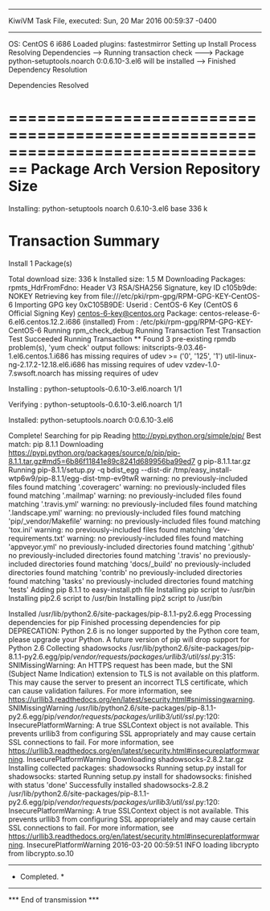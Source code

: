 **************************************************************
KiwiVM Task File, executed: Sun, 20 Mar 2016 00:59:37 -0400
**************************************************************
OS: CentOS 6 i686
Loaded plugins: fastestmirror
Setting up Install Process
Resolving Dependencies
--> Running transaction check
---> Package python-setuptools.noarch 0:0.6.10-3.el6 will be installed
--> Finished Dependency Resolution

Dependencies Resolved

================================================================================
 Package                  Arch          Version               Repository   Size
================================================================================
Installing:
 python-setuptools        noarch        0.6.10-3.el6          base        336 k

Transaction Summary
================================================================================
Install       1 Package(s)

Total download size: 336 k
Installed size: 1.5 M
Downloading Packages:
rpmts_HdrFromFdno: Header V3 RSA/SHA256 Signature, key ID c105b9de: NOKEY
Retrieving key from file:///etc/pki/rpm-gpg/RPM-GPG-KEY-CentOS-6
Importing GPG key 0xC105B9DE:
 Userid : CentOS-6 Key (CentOS 6 Official Signing Key) <centos-6-key@centos.org>
 Package: centos-release-6-6.el6.centos.12.2.i686 (installed)
 From   : /etc/pki/rpm-gpg/RPM-GPG-KEY-CentOS-6
Running rpm_check_debug
Running Transaction Test
Transaction Test Succeeded
Running Transaction
** Found 3 pre-existing rpmdb problem(s), 'yum check' output follows:
initscripts-9.03.46-1.el6.centos.1.i686 has missing requires of udev >= ('0', '125', '1')
util-linux-ng-2.17.2-12.18.el6.i686 has missing requires of udev
vzdev-1.0-7.swsoft.noarch has missing requires of udev

  Installing : python-setuptools-0.6.10-3.el6.noarch                        1/1 

  Verifying  : python-setuptools-0.6.10-3.el6.noarch                        1/1 

Installed:
  python-setuptools.noarch 0:0.6.10-3.el6                                       

Complete!
Searching for pip
Reading http://pypi.python.org/simple/pip/
Best match: pip 8.1.1
Downloading https://pypi.python.org/packages/source/p/pip/pip-8.1.1.tar.gz#md5=6b86f11841e89c8241d689956ba99ed7
g pip-8.1.1.tar.gz
Running pip-8.1.1/setup.py -q bdist_egg --dist-dir /tmp/easy_install-wtp6w9/pip-8.1.1/egg-dist-tmp-ev9twR
warning: no previously-included files found matching '.coveragerc'
warning: no previously-included files found matching '.mailmap'
warning: no previously-included files found matching '.travis.yml'
warning: no previously-included files found matching '.landscape.yml'
warning: no previously-included files found matching 'pip/_vendor/Makefile'
warning: no previously-included files found matching 'tox.ini'
warning: no previously-included files found matching 'dev-requirements.txt'
warning: no previously-included files found matching 'appveyor.yml'
no previously-included directories found matching '.github'
no previously-included directories found matching '.travis'
no previously-included directories found matching 'docs/_build'
no previously-included directories found matching 'contrib'
no previously-included directories found matching 'tasks'
no previously-included directories found matching 'tests'
Adding pip 8.1.1 to easy-install.pth file
Installing pip script to /usr/bin
Installing pip2.6 script to /usr/bin
Installing pip2 script to /usr/bin

Installed /usr/lib/python2.6/site-packages/pip-8.1.1-py2.6.egg
Processing dependencies for pip
Finished processing dependencies for pip
DEPRECATION: Python 2.6 is no longer supported by the Python core team, please upgrade your Python. A future version of pip will drop support for Python 2.6
Collecting shadowsocks
/usr/lib/python2.6/site-packages/pip-8.1.1-py2.6.egg/pip/_vendor/requests/packages/urllib3/util/ssl_.py:315: SNIMissingWarning: An HTTPS request has been made, but the SNI (Subject Name Indication) extension to TLS is not available on this platform. This may cause the server to present an incorrect TLS certificate, which can cause validation failures. For more information, see https://urllib3.readthedocs.org/en/latest/security.html#snimissingwarning.
  SNIMissingWarning
/usr/lib/python2.6/site-packages/pip-8.1.1-py2.6.egg/pip/_vendor/requests/packages/urllib3/util/ssl_.py:120: InsecurePlatformWarning: A true SSLContext object is not available. This prevents urllib3 from configuring SSL appropriately and may cause certain SSL connections to fail. For more information, see https://urllib3.readthedocs.org/en/latest/security.html#insecureplatformwarning.
  InsecurePlatformWarning
  Downloading shadowsocks-2.8.2.tar.gz
Installing collected packages: shadowsocks
  Running setup.py install for shadowsocks: started
    Running setup.py install for shadowsocks: finished with status 'done'
Successfully installed shadowsocks-2.8.2
/usr/lib/python2.6/site-packages/pip-8.1.1-py2.6.egg/pip/_vendor/requests/packages/urllib3/util/ssl_.py:120: InsecurePlatformWarning: A true SSLContext object is not available. This prevents urllib3 from configuring SSL appropriately and may cause certain SSL connections to fail. For more information, see https://urllib3.readthedocs.org/en/latest/security.html#insecureplatformwarning.
  InsecurePlatformWarning
2016-03-20 00:59:51 INFO     loading libcrypto from libcrypto.so.10

******************************************************************
* Completed.                                                     *
******************************************************************
*** End of transmission ***
